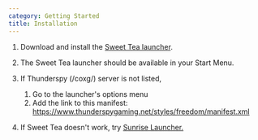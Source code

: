 ```yaml
---
category: Getting Started
title: Installation
---
```

1. Download and install the [Sweet Tea launcher](https://files.thunderspygaming.net/sweet-tea/installer.exe).
2. The Sweet Tea launcher should be available in your Start Menu.
3. If Thunderspy (/coxg/) server is not listed,

   1. Go to the launcher's options menu
   2. Add the link to this manifest: <https://www.thunderspygaming.net/styles/freedom/manifest.xml>
4. If Sweet Tea doesn't work, try [Sunrise Launcher.](https://git.ourodev.com/community/sunrise-launcher/uploads/e549163a029e22fd43183c513c82d6f7/sunrise-launcher-portable.zip)
